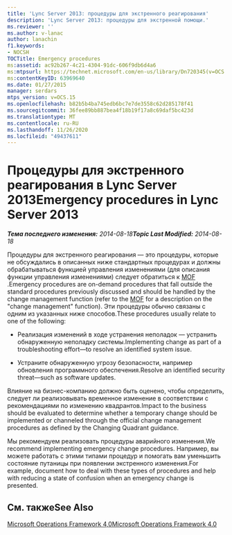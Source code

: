 ```yaml
---
title: 'Lync Server 2013: процедуры для экстренного реагирования'
description: 'Lync Server 2013: процедуры для экстренной помощи.'
ms.reviewer: ''
ms.author: v-lanac
author: lanachin
f1.keywords:
- NOCSH
TOCTitle: Emergency procedures
ms:assetid: ac92b267-4c21-4304-91dc-606f9db6d4a6
ms:mtpsurl: https://technet.microsoft.com/en-us/library/Dn720345(v=OCS.15)
ms:contentKeyID: 63969640
ms.date: 01/27/2015
manager: serdars
mtps_version: v=OCS.15
ms.openlocfilehash: b82b5b4ba745edb6bc7e7de3558c62d285178f41
ms.sourcegitcommit: 36fee89bb887bea4f18b19f17a8c69daf5bc423d
ms.translationtype: MT
ms.contentlocale: ru-RU
ms.lasthandoff: 11/26/2020
ms.locfileid: "49437611"
---
```

# <a name="emergency-procedures-in-lync-server-2013"></a><span data-ttu-id="b3ebe-103">Процедуры для экстренного реагирования в Lync Server 2013</span><span class="sxs-lookup"><span data-stu-id="b3ebe-103">Emergency procedures in Lync Server 2013</span></span>

<div data-xmlns="http://www.w3.org/1999/xhtml">

<div class="topic" data-xmlns="http://www.w3.org/1999/xhtml" data-msxsl="urn:schemas-microsoft-com:xslt" data-cs="https://msdn.microsoft.com/">

<div data-asp="https://msdn2.microsoft.com/asp">



</div>

<div id="mainSection">

<div id="mainBody"><span data-ttu-id="b3ebe-104">

<span> </span></span><span class="sxs-lookup"><span data-stu-id="b3ebe-104">

<span> </span></span></span>

<span data-ttu-id="b3ebe-105">_**Тема последнего изменения:** 2014-08-18_</span><span class="sxs-lookup"><span data-stu-id="b3ebe-105">_**Topic Last Modified:** 2014-08-18_</span></span>

<span data-ttu-id="b3ebe-106">Процедуры для экстренного реагирования — это процедуры, которые не обсуждались в описанных ниже стандартных процедурах и должны обрабатываться функцией управления изменениями (для описания функции управления изменениями) следует обратиться к [MOF](https://go.microsoft.com/fwlink/p/?linkid=40939) .</span><span class="sxs-lookup"><span data-stu-id="b3ebe-106">Emergency procedures are on-demand procedures that fall outside the standard procedures previously discussed and should be handled by the change management function (refer to the [MOF](https://go.microsoft.com/fwlink/p/?linkid=40939) for a description on the "change management" function).</span></span> <span data-ttu-id="b3ebe-107">Эти процедуры обычно связаны с одним из указанных ниже способов.</span><span class="sxs-lookup"><span data-stu-id="b3ebe-107">These procedures usually relate to one of the following:</span></span>

  - <span data-ttu-id="b3ebe-108">Реализация изменений в ходе устранения неполадок — устранить обнаруженную неполадку системы.</span><span class="sxs-lookup"><span data-stu-id="b3ebe-108">Implementing change as part of a troubleshooting effort—to resolve an identified system issue.</span></span>

  - <span data-ttu-id="b3ebe-109">Устраните обнаруженную угрозу безопасности, например обновления программного обеспечения.</span><span class="sxs-lookup"><span data-stu-id="b3ebe-109">Resolve an identified security threat—such as software updates.</span></span>

<span data-ttu-id="b3ebe-110">Влияние на бизнес-компанию должно быть оценено, чтобы определить, следует ли реализовывать временное изменение в соответствии с рекомендациями по изменению квадрантов.</span><span class="sxs-lookup"><span data-stu-id="b3ebe-110">Impact to the business should be evaluated to determine whether a temporary change should be implemented or channeled through the official change management procedures as defined by the Changing Quadrant guidance.</span></span>

<span data-ttu-id="b3ebe-111">Мы рекомендуем реализовать процедуры аварийного изменения.</span><span class="sxs-lookup"><span data-stu-id="b3ebe-111">We recommend implementing emergency change procedures.</span></span> <span data-ttu-id="b3ebe-112">Например, вы можете работать с этими типами процедур и помогать вам уменьшить состояние путаницы при появлении экстренного изменения.</span><span class="sxs-lookup"><span data-stu-id="b3ebe-112">For example, document how to deal with these types of procedures and help with reducing a state of confusion when an emergency change is presented.</span></span>

<div>

## <a name="see-also"></a><span data-ttu-id="b3ebe-113">См. также</span><span class="sxs-lookup"><span data-stu-id="b3ebe-113">See Also</span></span>


[<span data-ttu-id="b3ebe-114">Microsoft Operations Framework 4,0</span><span class="sxs-lookup"><span data-stu-id="b3ebe-114">Microsoft Operations Framework 4.0</span></span>](https://go.microsoft.com/fwlink/p/?linkid=40939)  
  

<span data-ttu-id="b3ebe-115"></div>

</div>

<span> </span>

</div>

</div>

</span><span class="sxs-lookup"><span data-stu-id="b3ebe-115"></div>

</div>

<span> </span>

</div>

</div>

</span></span></div>

